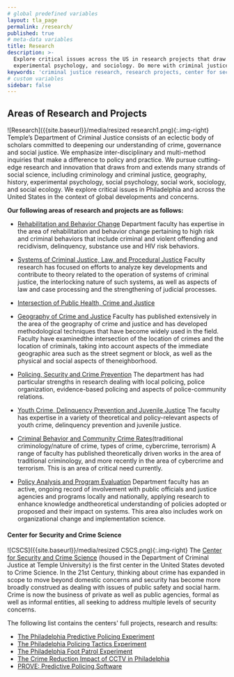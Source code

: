 ```yaml
---
# global predefined variables
layout: tla_page
permalink: /research/
published: true
# meta-data variables
title: Research
description: >-
  Explore critical issues across the US in research projects that draw from areas in social science, such as criminology, history, 
  experimental psychology, and sociology. Do more with criminal justice research at Temple University’s College of Liberal Arts.
keywords: 'criminal justice research, research projects, center for security and crime science'
# custom variables
sidebar: false
---
```

## Areas of Research and Projects
![Research]({{site.baseurl}}/media/resized research1.png){:.img-right}
Temple’s Department of Criminal Justice consists of an eclectic body of scholars committed to deepening our understanding of crime, governance and social justice. We emphasize inter-disciplinary and multi-method inquiries that make a difference to policy and practice. We pursue cutting-edge research and innovation that draws from and extends many strands of social science, including criminology and criminal justice, geography, history, experimental psychology, social psychology, social work, sociology, and social ecology. We explore critical issues in Philadelphia and across the United States in the context of global developments and concerns.

**Our following areas of research and projects are as follows:**
- [Rehabilitation and Behavior Change](https://develop.cla.temple.edu/criminal-justice/research/rehabilitation-and-behavior-change)
Department faculty has expertise in the area of rehabilitation and behavior change pertaining to high risk and criminal behaviors that include criminal and violent offending and recidivism, delinquency, substance use and HIV risk behaviors.

- [Systems of Criminal Justice, Law, and Procedural Justice](https://develop.cla.temple.edu/criminal-justice/research/systems-of-criminal-justice-law-and-procedural-justice)
Faculty research has focused on efforts to analyze key developments and contribute to theory related to the operation of systems of criminal justice, the interlocking nature of such systems, as well as aspects of law and case processing and the strengthening of judicial processes.

- [Intersection of Public Health, Crime and Justice](https://develop.cla.temple.edu/criminal-justice/research/intersection-of-public-health-crime-and-justice)

- [Geography of Crime and Justice](https://develop.cla.temple.edu/criminal-justice/research/geography-of-crime-and-justice)
Faculty has published extensively in the area of the geography of crime and justice and has developed methodological techniques that have become widely used in the field. Faculty have examinedthe intersection of the location of crimes and the location of criminals, taking into account aspects of the immediate geographic area such as the street segment or block, as well as the physical and social aspects of theneighborhood.

- [Policing, Security and Crime Prevention](https://develop.cla.temple.edu/criminal-justice/research/policing-security-and-crime-prevention) 
The department has had particular strengths in research dealing with local policing, police organization, evidence-based policing and aspects of police-community relations.
- [Youth Crime, Delinquency Prevention and Juvenile Justice](https://develop.cla.temple.edu/criminal-justice/research/youth-crime-delinquency-prevention-and-juvenile-justice)
The faculty has expertise in a variety of theoretical and policy-relevant aspects of youth crime, delinquency prevention and juvenile justice.

- [Criminal Behavior and Community Crime Rates](https://develop.cla.temple.edu/criminal-justice/research/criminal-behavior-and-community-crime-rates)(traditional criminology/nature of crime, types of crime, cybercrime, terrorism)
A range of faculty has published theoretically driven works in the area of traditional criminology, and more recently in the area of cybercrime and terrorism. This is an area of critical need currently.

- [Policy Analysis and Program Evaluation](https://develop.cla.temple.edu/criminal-justice/research/policy-analysis-and-program-evaluation)
Department faculty has an active, ongoing record of involvement with public officials and justice agencies and programs locally and nationally, applying research to enhance knowledge andtheoretical understanding of policies adopted or proposed and their impact on systems. This area also includes work on organizational change and implementation science.

#### Center for Security and Crime Science 
![CSCS]({{site.baseurl}}/media/resized CSCS.png){:.img-right}
The [Center for Security and Crime Science](www.develop.cla.temple.edu/center-for-security-and-crime-science/) (housed in the Department of Criminal Justice at Temple University) is the first center in the United States devoted to Crime Science. In the 21st Century, thinking about crime has expanded in scope to move beyond domestic concerns and security has become more broadly construed as dealing with issues of public safety and social harm. Crime is now the business of private as well as public agencies, formal as well as informal entities, all seeking to address multiple levels of security concerns.

The following list contains the centers' full projects, research and results:
- [The Philadelphia Predictive Policing Experiment](www.develop.cla.temple.edu/center-for-security-and-crime-science/projects/#the-philadelphia-predictive-policing-experiment)
- [The Philadelphia Policing Tactics Experiment](www.develop.cla.temple.edu/center-for-security-and-crime-science/projects/#the-philadelphia-policing-tactics-experiment)
- [The Philadelphia Foot Patrol Experiment](www.develop.cla.temple.edu/center-for-security-and-crime-science/projects#the-philadelphia-foot-patrol-experiment)
- [The Crime Reduction Impact of CCTV in Philadelphia](www.develop.cla.temple.edu/center-for-security-and-crime-science/projects/#the-crime-reduction-impact-of-cctv-in-philadelphia)
- [PROVE: Predictive Policing Software](www.develop.cla.temple.edu/center-for-security-and-crime-science/projects/#prove-predictive-policing-software)
